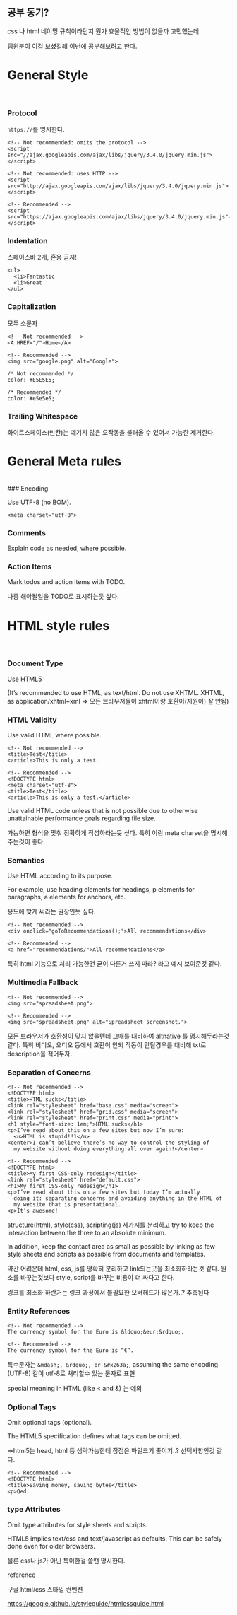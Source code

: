 ## 공부 동기? 

css 나 html 네이밍 규칙이라던지 뭔가 효율적인 방법이 없을까 고민했는데

팀원분이 이걸 보셨길래 이번에 공부해보려고 한다.

# General Style

<br>

### Protocol

```https://```를 명시한다.

```
<!-- Not recommended: omits the protocol -->
<script src="//ajax.googleapis.com/ajax/libs/jquery/3.4.0/jquery.min.js"></script>

<!-- Not recommended: uses HTTP -->
<script src="http://ajax.googleapis.com/ajax/libs/jquery/3.4.0/jquery.min.js"></script>

<!-- Recommended -->
<script src="https://ajax.googleapis.com/ajax/libs/jquery/3.4.0/jquery.min.js"></script>
```

###  Indentation

스페이스바 2개, 혼용 금지!

```
<ul>
  <li>Fantastic
  <li>Great
</ul>
```

###  Capitalization

모두 소문자

```
<!-- Not recommended -->
<A HREF="/">Home</A>

<!-- Recommended -->
<img src="google.png" alt="Google">

/* Not recommended */
color: #E5E5E5;

/* Recommended */
color: #e5e5e5;
```

### Trailing Whitespace

화이트스페이스(빈칸)는 예기치 않은 오작동을 불러올 수 있어서 가능한 제거한다.

# General Meta rules
<br>
###  Encoding

Use UTF-8 (no BOM).

```
<meta charset="utf-8">
```

### Comments

Explain code as needed, where possible.

### Action Items

Mark todos and action items with TODO.

나중 해야될일을 TODO로 표시하는듯 싶다.

# HTML style rules

<br>

### Document Type

Use HTML5

(It’s recommended to use HTML, as text/html. Do not use XHTML. XHTML, as application/xhtml+xml => 모든 브라우저들이 xhtml이랑 호환이(지원이) 잘 안됨)

### HTML Validity

Use valid HTML where possible.
```
<!-- Not recommended -->
<title>Test</title>
<article>This is only a test.

<!-- Recommended -->
<!DOCTYPE html>
<meta charset="utf-8">
<title>Test</title>
<article>This is only a test.</article>
```

Use valid HTML code unless that is not possible due to otherwise unattainable performance goals regarding file size.

가능하면 형식을 맞춰 정확하게 작성하라는듯 싶다. 특히 <!DOCTYPE html> 이랑 meta charset을 명시해주는것이 좋다. 

### Semantics

Use HTML according to its purpose.

For example, use heading elements for headings, p elements for paragraphs, a elements for anchors, etc.

용도에 맞게 써라는 권장인듯 싶다.
```
<!-- Not recommended -->
<div onclick="goToRecommendations();">All recommendations</div>

<!-- Recommended -->
<a href="recommendations/">All recommendations</a>
```

특히 html 기능으로 처리 가능한건 굳이 다른거 쓰지 마라? 라고 예시 보여준것 같다. 

### Multimedia Fallback

```
<!-- Not recommended -->
<img src="spreadsheet.png">

<!-- Recommended -->
<img src="spreadsheet.png" alt="Spreadsheet screenshot.">
```

모든 브라우저가 호환성이 맞지 않을텐데 그때를 대비하여 altnative 를 명시해두라는것 같다.
특히 비디오, 오디오 등에서 호환이 안되 작동이 안될경우를 대비해 txt로 description을 적어두자.

### Separation of Concerns
```
<!-- Not recommended -->
<!DOCTYPE html>
<title>HTML sucks</title>
<link rel="stylesheet" href="base.css" media="screen">
<link rel="stylesheet" href="grid.css" media="screen">
<link rel="stylesheet" href="print.css" media="print">
<h1 style="font-size: 1em;">HTML sucks</h1>
<p>I’ve read about this on a few sites but now I’m sure:
  <u>HTML is stupid!!1</u>
<center>I can’t believe there’s no way to control the styling of
  my website without doing everything all over again!</center>
  
<!-- Recommended -->
<!DOCTYPE html>
<title>My first CSS-only redesign</title>
<link rel="stylesheet" href="default.css">
<h1>My first CSS-only redesign</h1>
<p>I’ve read about this on a few sites but today I’m actually
  doing it: separating concerns and avoiding anything in the HTML of
  my website that is presentational.
<p>It’s awesome!
```

structure(html), style(css), scripting(js) 세가지를 분리하고 try to keep the interaction between the three to an absolute minimum.

In addition, keep the contact area as small as possible by linking as few style sheets and scripts as possible from documents and templates.

약간 어려운데 html, css, js를 명확히 분리하고 link되는곳을 최소화하라는것 같다. 원소를 바꾸는것보다 style, script를 바꾸는 비용이 더 싸다고 한다.

링크를 최소화 하란거는 링크 과정에서 불필요한 오버헤드가 많은가..? 추측된다


### Entity References
```
<!-- Not recommended -->
The currency symbol for the Euro is &ldquo;&eur;&rdquo;.

<!-- Recommended -->
The currency symbol for the Euro is “€”.
```

특수문자는 ```&mdash;, &rdquo;, or &#x263a;```, assuming the same encoding (UTF-8) 같이 utf-8로 처리할수 있는 문자로 표현

special meaning in HTML (like < and &) 는 예외

### Optional Tags

Omit optional tags (optional).

The HTML5 specification defines what tags can be omitted.

=>html5는 head, html 등 생략가능한데 장점은 파일크기 줄이기..? 선택사항인것 같다.

```
<!-- Recommended -->
<!DOCTYPE html>
<title>Saving money, saving bytes</title>
<p>Qed.

```
### type Attributes

Omit type attributes for style sheets and scripts.

HTML5 implies text/css and text/javascript as defaults. This can be safely done even for older browsers.
 
<!-- Not recommended -->
<link rel="stylesheet" href="https://www.google.com/css/maia.css"
    type="text/css">
<!-- Recommended -->
<link rel="stylesheet" href="https://www.google.com/css/maia.css">

물론 css나 js가 아닌 특이한걸 쓸땐 명시한다.





reference

구글 html/css 스타일 컨벤션

https://google.github.io/styleguide/htmlcssguide.html
